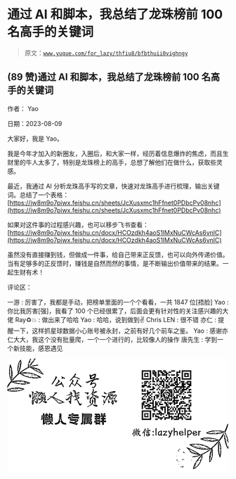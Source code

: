 # 通过 AI 和脚本，我总结了龙珠榜前 100 名高手的关键词

> 原文：[`www.yuque.com/for_lazy/thfiu8/bfbthuii0vighngy`](https://www.yuque.com/for_lazy/thfiu8/bfbthuii0vighngy)



## (89 赞)通过 AI 和脚本，我总结了龙珠榜前 100 名高手的关键词 

作者： Yao 

日期：2023-08-09 

大家好，我是 Yao。 

我是今年才加入的新圈友，入圈后，和大家一样，经历着信息爆炸的焦虑，而且生财里的牛人太多了，特别是龙珠榜上的高手，总想了解他们在做什么，获取些灵感。 

最近，我通过 AI 分析龙珠高手写的文章，快速对龙珠高手进行梳理，输出关键词。总结了一个表格： [https://jw8m9o7piwx.feishu.cn/sheets/JcXusxmc1hFfnet0PDbcPv08nhc](https://jw8m9o7piwx.feishu.cn/sheets/JcXusxmc1hFfnet0PDbcPv08nhc) 

如果对这件事的过程感兴趣，也可以移步飞书查看： [https://jw8m9o7piwx.feishu.cn/docx/HCOzdkh4aoS1lMxNuCWcAs6vnlC](https://jw8m9o7piwx.feishu.cn/docx/HCOzdkh4aoS1lMxNuCWcAs6vnlC) 

虽然没有直接赚到钱，但做成一件事，给自己带来正反馈，也可以向外传递价值。当有足够多的正反馈时，赚钱是自然而然的事情，是不断输出价值带来的结果。一起生财有术！ 

评论区： 

一游 : 厉害了，我都是手动，把榜单里面的一个个看看，一共 1847 位[捂脸] Yao : 你比我厉害[强]，我看了 100 个已经很累了，后面会更有针对性的关注感兴趣的大佬 Ray♻️💥 : 做出来了哈哈 Yao : 哈哈，说到做到✌️ Chris LEN : 很不错 亦仁 : 提醒一下，这样抓星球数据小心账号被永封，之前有好几个前车之鉴。 Yao : 感谢亦仁大大，我这个没有批量爬，一个一个进行的，比较像人的操作 唐先生 : 学到一个新技能，感恩遇见 

![](img/894d30a529e7c37bcd3392323c99941c.png)  